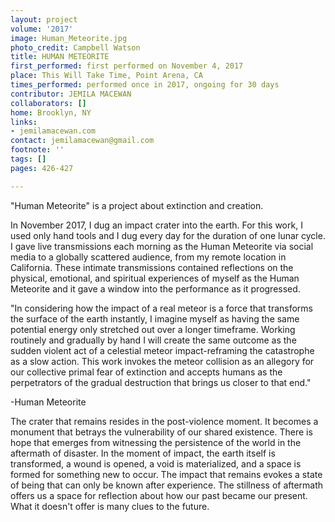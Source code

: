 ```yaml
---
layout: project
volume: '2017'
image: Human_Meteorite.jpg
photo_credit: Campbell Watson
title: HUMAN METEORITE
first_performed: first performed on November 4, 2017
place: This Will Take Time, Point Arena, CA
times_performed: performed once in 2017, ongoing for 30 days
contributor: JEMILA MACEWAN
collaborators: []
home: Brooklyn, NY
links:
- jemilamacewan.com
contact: jemilamacewan@gmail.com
footnote: ''
tags: []
pages: 426-427

---
```


"Human Meteorite" is a project about extinction and creation.

In November 2017, I dug an impact crater into the earth. For this work, I used only hand tools and I dug every day for the duration of one lunar cycle. I gave live transmissions each morning as the Human Meteorite via social media to a globally scattered audience, from my remote location in California. These intimate transmissions contained reflections on the physical, emotional, and spiritual experiences of myself as the Human Meteorite and it gave a window into the performance as it progressed.

"In considering how the impact of a real meteor is a force that transforms the surface of the earth instantly, I imagine myself as having the same potential energy only stretched out over a longer timeframe. Working routinely and gradually by hand I will create the same outcome as the sudden violent act of a celestial meteor impact-reframing the catastrophe as a slow action. This work invokes the meteor collision as an allegory for our collective primal fear of extinction and accepts humans as the perpetrators of the gradual destruction that brings us closer to that end."

-Human Meteorite

The crater that remains resides in the post-violence moment. It becomes a monument that betrays the vulnerability of our shared existence. There is hope that emerges from witnessing the persistence of the world in the aftermath of disaster. In the moment of impact, the earth itself is transformed, a wound is opened, a void is materialized, and a space is formed for something new to occur. The impact that remains evokes a state of being that can only be known after experience. The stillness of aftermath offers us a space for reflection about how our past became our present. What it doesn't offer is many clues to the future.

